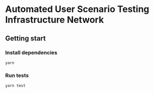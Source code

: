 # Automated User Scenario Testing Infrastructure Network

## Getting start

### Install dependencies

```
yarn
```

### Run tests

```
yarn test 
```
